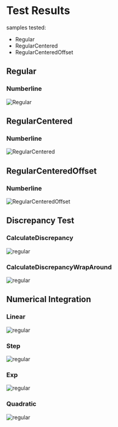 # Test Results
 samples tested:
* Regular
* RegularCentered
* RegularCenteredOffset
## Regular
### Numberline
![Regular](../../../samples/_1d/regular/MakeNumberline_Regular.png)  
## RegularCentered
### Numberline
![RegularCentered](../../../samples/_1d/regular/MakeNumberline_RegularCentered.png)  
## RegularCenteredOffset
### Numberline
![RegularCenteredOffset](../../../samples/_1d/regular/MakeNumberline_RegularCenteredOffset.png)  
## Discrepancy Test
### CalculateDiscrepancy
![regular](../../../samples/_1d/regular/CalculateDiscrepancy.png)  
### CalculateDiscrepancyWrapAround
![regular](../../../samples/_1d/regular/CalculateDiscrepancyWrapAround.png)  
## Numerical Integration
### Linear
![regular](../../../samples/_1d/regular/Linear.png)  
### Step
![regular](../../../samples/_1d/regular/Step.png)  
### Exp
![regular](../../../samples/_1d/regular/Exp.png)  
### Quadratic
![regular](../../../samples/_1d/regular/Quadratic.png)  
